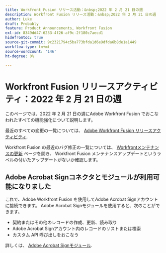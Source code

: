 ```yaml
---
title: Workfront Fusion リリース活動：&nbsp;2022 年 2 月 21 日の週
description: Workfront Fusion リリース活動：&nbsp;2022 年 2 月 21 日の週
author: Luke
draft: Probably
feature: Product Announcements, Workfront Fusion
exl-id: 8349dd47-6233-4f26-af9c-2f180c7aecd1
hidefromtoc: true
source-git-commit: 9c2321794c5ba773bfda1d6e9dfda6b8de1a1449
workflow-type: tm+mt
source-wordcount: '146'
ht-degree: 0%

---
```


# Workfront Fusion リリースアクティビティ：2022 年 2 月 21 日の週

このページでは、2022 年 2 月 21 日の週にAdobe Workfront Fusion でおこなわれたすべての機能強化について説明します。

最近のすべての変更の一覧については、 [Adobe Workfront Fusion リリースアクティビティ](../../../product-announcements/product-releases/fusion-release-activity/fusion-release-activity.md).

Workfront Fusion の最近のバグ修正の一覧については、 [Workfrontメンテナンスの更新](https://one.workfront.com/s/article/Workfront-Maintenance-Updates-1882317350) ページを開き、 Workfront Fusion メンテナンスアップデートというラベルの付いたアップデートがないか確認します。

## Adobe Acrobat Signコネクタとモジュールが利用可能になりました

これで、Adobe Workfront Fusion を使用してAdobe Acrobat Signアカウントに接続できます。 Adobe Acrobat Signモジュールを使用すると、次のことができます。

* 契約またはその他のレコードの作成、更新、読み取り
* Adobe Acrobat Signアカウント内のレコードのリストまたは検索
* カスタム API 呼び出しをおこなう

詳しくは、 [Adobe Acrobat Signモジュール](../../../workfront-fusion/apps-and-their-modules/adobe-sign-modules.md).
